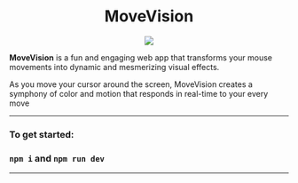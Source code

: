 <h1 align="center">
  MoveVision
</h1>
<p align="center">
  <img src="https://github.com/ion22666/MoveVision/assets/50714035/49f0e396-f42b-47c0-b2c4-d901a7dd7002)" />
</p>

**MoveVision** is a fun and engaging web app that transforms your mouse movements into dynamic and mesmerizing visual effects.

As you move your cursor around the screen, MoveVision creates a symphony of color and motion that responds in real-time to your every move

---

### To get started:
### `npm i` and `npm run dev`
---
